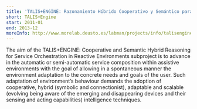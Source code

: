 ```yaml
---
title: 'TALIS+ENGINE: Razonamiento Híbrido Cooperativo y Semántico para la Orquestación de Servicios en Entornos Asistenciales'
short: TALIS+Engine
start: 2011-01
end: 2013-12
moreInfo: http://www.morelab.deusto.es/labman/projects/info/talisengine
---
```


The aim of the TALIS+ENGINE: Cooperative and Semantic Hybrid Reasoning for Service Orchestration in Reactive Environments subproject is to advance in the automatic or semi-automatic service composition within assistive environments with the goal of allowing in a spontaneous manner the environment adaptation to the concrete needs and goals of the user. Such adaptation of environment’s behaviour demands the adoption of cooperative, hybrid (symbolic and connectionist), adaptable and scalable (evolving being aware of the emerging and disappearing devices and their sensing and acting capabilities) intelligence techniques.
